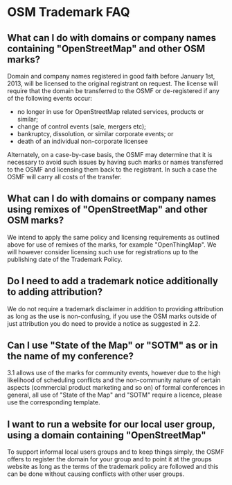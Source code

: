 # OSM Trademark FAQ

## What can I do with domains or company names containing "OpenStreetMap" and other OSM marks?
Domain and company names registered in good faith before January 1st, 2013, will be licensed to the original registrant on request. The license will require that the domain be transferred to the OSMF or de-registered if any of the following events occur:

* no longer in use for OpenStreetMap related services, products or similar;
* change of control events (sale, mergers etc);
* bankruptcy, dissolution, or similar corporate events; or
* death of an individual non-corporate licensee

Alternately, on a case-by-case basis, the OSMF may determine that it is necessary to avoid such issues by having such marks or names transferred to the OSMF and licensing them back to the registrant. In such a case the OSMF will carry all costs of the transfer.

## What can I do with domains or company names using remixes of "OpenStreetMap" and other OSM marks?

We intend to apply the same policy and licensing requirements as outlined above for use of remixes of the marks, for example "OpenThingMap". We will however consider licensing such use for registrations up to the publishing date of the Trademark Policy.

## Do I need to add a trademark notice additionally to adding attribution?

We do not require a trademark disclaimer in addition to providing attribution as long as the use is non-confusing, if you use the OSM marks outside of just attribution you do need to provide a notice as suggested in 2.2.

## Can I use "State of the Map" or "SOTM" as or in the name of my conference?

3.1 allows use of the marks for community events, however due to the high likelihood of scheduling conflicts and the non-community nature of certain aspects (commercial product marketing and so on) of formal conferences in general, all use of "State of the Map" and "SOTM" require a licence, please use the corresponding template. 

## I want to run a website for our local user group, using a domain containing "OpenStreetMap"

To support informal local users groups and to keep things simply, the OSMF offers to register the domain for your group and to point it at the groups website as long as the terms of the trademark policy are followed and this can be done without causing conflicts with other user groups.

